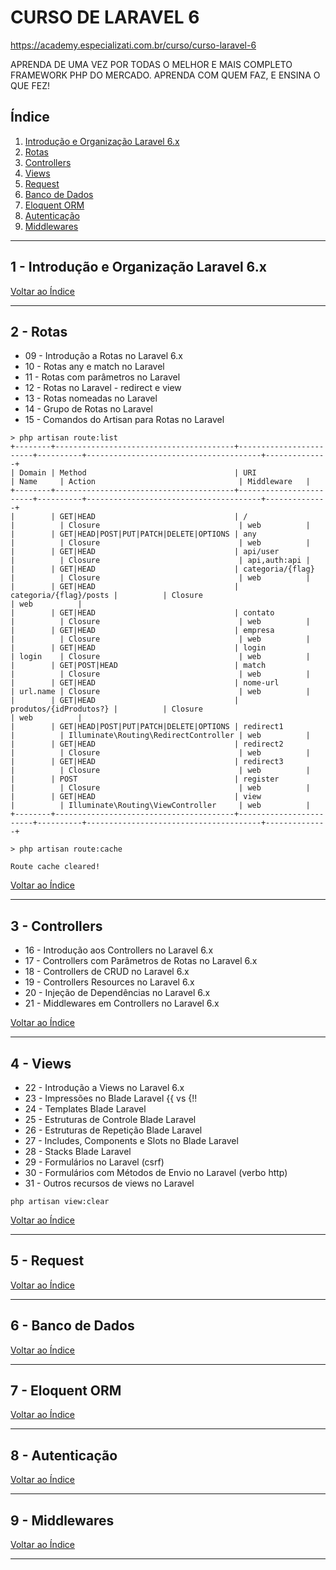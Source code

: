 # CURSO DE LARAVEL 6

https://academy.especializati.com.br/curso/curso-laravel-6

APRENDA DE UMA VEZ POR TODAS O MELHOR E MAIS COMPLETO FRAMEWORK PHP DO MERCADO. APRENDA COM QUEM FAZ, E ENSINA O QUE FEZ!

## <a name="indice">Índice</a>

1. [Introdução e Organização Laravel 6.x](#parte1)     
2. [Rotas](#parte2)     
3. [Controllers](#parte3)     
4. [Views](#parte4)     
5. [Request](#parte5)     
6. [Banco de Dados](#parte6)     
7. [Eloquent ORM](#parte7)     
8. [Autenticação](#parte8)     
9. [Middlewares](#parte9)     
---


## <a name="parte1">1 - Introdução e Organização Laravel 6.x</a>



[Voltar ao Índice](#indice)

---


## <a name="parte2">2 - Rotas</a>

- 09 - Introdução a Rotas no Laravel 6.x 
- 10 - Rotas any e match no Laravel 
- 11 - Rotas com parâmetros no Laravel 
- 12 - Rotas no Laravel - redirect e view 
- 13 - Rotas nomeadas no Laravel 
- 14 - Grupo de Rotas no Laravel 
- 15 - Comandos do Artisan para Rotas no Laravel 

```
> php artisan route:list
+--------+----------------------------------------+------------------------+----------+---------------------------------------+--------------+
| Domain | Method                                 | URI                    | Name     | Action                                | Middleware   |
+--------+----------------------------------------+------------------------+----------+---------------------------------------+--------------+
|        | GET|HEAD                               | /                      |          | Closure                               | web          |
|        | GET|HEAD|POST|PUT|PATCH|DELETE|OPTIONS | any                    |          | Closure                               | web          |
|        | GET|HEAD                               | api/user               |          | Closure                               | api,auth:api |
|        | GET|HEAD                               | categoria/{flag}       |          | Closure                               | web          |
|        | GET|HEAD                               | categoria/{flag}/posts |          | Closure                               | web          |
|        | GET|HEAD                               | contato                |          | Closure                               | web          |
|        | GET|HEAD                               | empresa                |          | Closure                               | web          |
|        | GET|HEAD                               | login                  | login    | Closure                               | web          |
|        | GET|POST|HEAD                          | match                  |          | Closure                               | web          |
|        | GET|HEAD                               | nome-url               | url.name | Closure                               | web          |
|        | GET|HEAD                               | produtos/{idProdutos?} |          | Closure                               | web          |
|        | GET|HEAD|POST|PUT|PATCH|DELETE|OPTIONS | redirect1              |          | Illuminate\Routing\RedirectController | web          |
|        | GET|HEAD                               | redirect2              |          | Closure                               | web          |
|        | GET|HEAD                               | redirect3              |          | Closure                               | web          |
|        | POST                                   | register               |          | Closure                               | web          |
|        | GET|HEAD                               | view                   |          | Illuminate\Routing\ViewController     | web          |
+--------+----------------------------------------+------------------------+----------+---------------------------------------+--------------+

> php artisan route:cache

Route cache cleared!

```

[Voltar ao Índice](#indice)

---


## <a name="parte3">3 - Controllers</a>

- 16 - Introdução aos Controllers no Laravel 6.x
- 17 - Controllers com Parâmetros de Rotas no Laravel 6.x
- 18 - Controllers de CRUD no Laravel 6.x
- 19 - Controllers Resources no Laravel 6.x
- 20 - Injeção de Dependências no Laravel 6.x
- 21 - Middlewares em Controllers no Laravel 6.x

[Voltar ao Índice](#indice)

---


## <a name="parte4">4 - Views</a>

- 22 - Introdução a Views no Laravel 6.x
- 23 - Impressões no Blade Laravel {{ vs {!!
- 24 - Templates Blade Laravel
- 25 - Estruturas de Controle Blade Laravel
- 26 - Estruturas de Repetição Blade Laravel
- 27 - Includes, Components e Slots no Blade Laravel
- 28 - Stacks Blade Laravel
- 29 - Formulários no Laravel (csrf)
- 30 - Formulários com Métodos de Envio no Laravel (verbo http)
- 31 - Outros recursos de views no Laravel

```
php artisan view:clear

```

[Voltar ao Índice](#indice)

---


## <a name="parte5">5 - Request</a>



[Voltar ao Índice](#indice)

---


## <a name="parte6">6 - Banco de Dados</a>



[Voltar ao Índice](#indice)

---


## <a name="parte7">7 - Eloquent ORM</a>



[Voltar ao Índice](#indice)

---


## <a name="parte8">8 - Autenticação</a>



[Voltar ao Índice](#indice)

---


## <a name="parte9">9 - Middlewares</a>



[Voltar ao Índice](#indice)

---

